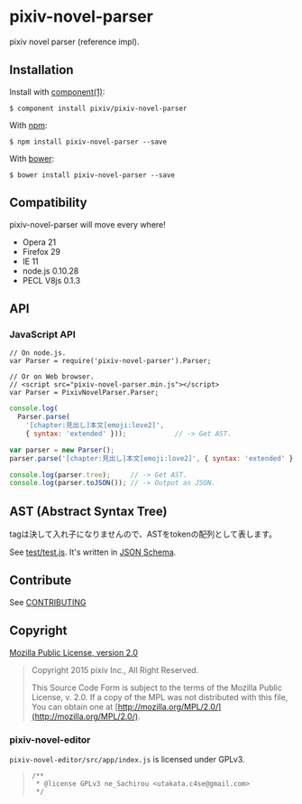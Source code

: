 # pixiv-novel-parser

  pixiv novel parser (reference impl).

## Installation

  Install with [component(1)](http://component.io):

    $ component install pixiv/pixiv-novel-parser

  With [npm](https://www.npmjs.org):

    $ npm install pixiv-novel-parser --save

  With [bower](http://bower.io):

    $ bower install pixiv-novel-parser --save

## Compatibility

pixiv-novel-parser will move every where!

- Opera 21
- Firefox 29
- IE 11
- node.js 0.10.28
- PECL V8js 0.1.3

## API

### JavaScript API

```
// On node.js.
var Parser = require('pixiv-novel-parser').Parser;

// Or on Web browser.
// <script src="pixiv-novel-parser.min.js"></script>
var Parser = PixivNovelParser.Parser;
```

```javascript
console.log(
  Parser.parse(
    '[chapter:見出し]本文[emoji:love2]',
    { syntax: 'extended' }));            // -> Get AST.
```

```javascript
var parser = new Parser();
parser.parse('[chapter:見出し]本文[emoji:love2]', { syntax: 'extended' });

console.log(parser.tree);     // -> Get AST.
console.log(parser.toJSON()); // -> Output as JSON.
```

## AST (Abstract Syntax Tree)

  tagは決して入れ子になりませんので、ASTをtokenの配列として表します。

  See [test/test.js](test/test.js). It's written in [JSON Schema](http://json-schema.org).

## Contribute

See [CONTRIBUTING](CONTRIBUTING.md)

## Copyright

[Mozilla Public License, version 2.0](https://www.mozilla.org/MPL/2.0/)

> Copyright 2015 pixiv Inc., All Right Reserved.
>
> This Source Code Form is subject to the terms of the Mozilla Public License, v. 2.0. If a copy of the MPL was not distributed with this file, You can obtain one at [http://mozilla.org/MPL/2.0/](http://mozilla.org/MPL/2.0/).

### pixiv-novel-editor

`pixiv-novel-editor/src/app/index.js` is licensed under GPLv3.

> ```
> /**
>  * @license GPLv3 ne_Sachirou <utakata.c4se@gmail.com>
>  */
> ```
